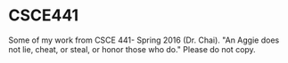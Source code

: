 # CSCE441
Some of my work from CSCE 441- Spring 2016 (Dr. Chai). "An Aggie does not lie, cheat, or steal, or honor those who do." Please do not copy.
